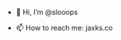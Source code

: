 - 👋 Hi, I’m @slooops

- 📫 How to reach me: jaxks.co

<!---
slooops/slooops is a ✨ special ✨ repository because its `README.md` (this file) appears on your GitHub profile.
You can click the Preview link to take a look at your changes.
--->
